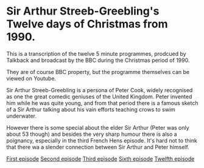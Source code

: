 # Sir Arthur Streeb-Greebling's Twelve days of Christmas from 1990.

This is a transcription of the twelve 5 minute programmes, prodcued by Talkback and broadcast by the BBC during the Christmas period of 1990.

They are of course BBC property, but the programme themselves can be viewed on Youtube.

Sir Arthur Streeb-Greebling is a persona of Peter Cook, widely recognised as one the great comedic geniuses of the 
United Kingdom. Peter invented him while he was quite young, and from that period there is a famous sketch of a
Sir Arthur talking about his vain efforts teaching crows to swim underwater.

However there is some special about the elder Sir Arthur (Peter was only about 53 though) and besides the very sharp humour there is also a poignancy, especially in the third French Hens episode. It's hard not to think that there wa a slender connection between Sir Arthur and Peter himself.

[First episode](https://rafalcode.github.io/streeb12days/ep1_partridgepear.html)
[Second episode](https://rafalcode.github.io/streeb12days/ep2_turtledoves.html)
[Third episode](https://rafalcode.github.io/streeb12days/ep3_frenchhens.html)
[Sixth episode](https://rafalcode.github.io/streeb12days/ep6_geese.html)
[Twelfth episode](https://rafalcode.github.io/streeb12days/ep12_lords.html)
